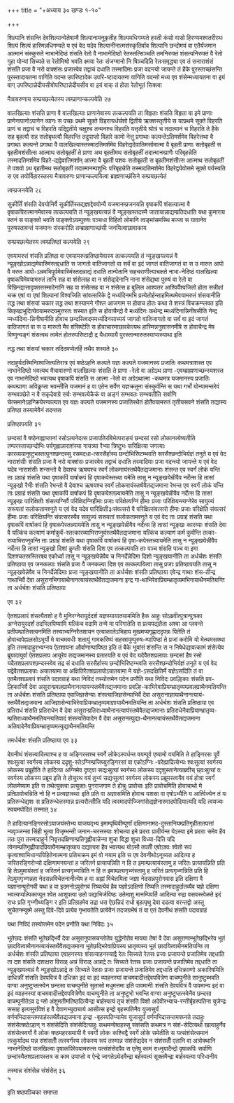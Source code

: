 +++
title = "+अध्याय ३० खण्डः १-१०"

+++

शिल्पानि शंसन्ति देवशिल्पान्येतेषाम्वै शिल्पानामनुकृतीह शिल्पमधिगम्यते
हस्ती कंसो वासो हिरण्यमश्वतरीरथः शिल्पं शिल्पं हास्मिन्नधिगम्यते य
एवं वेद यदेव शिल्पानीनात्मसंस्कृतिर्वाव शिल्पानि छन्दोमयं वा
एतैर्यजमान आत्मानं संस्कुरुते नाभानेदिष्ठं शंसति रेतो वै
नाभानेदिष्ठो रेतस्तत्सिञ्चति तमनिरुक्तं शंसत्यनिरुक्तं वै रेतो गुहा
योन्यां सिच्यते स रेतोमिश्रो भवति क्ष्मया रेतः संजग्मानो नि
षिञ्चदिति रेतःसमृद्ध्या एव तं सनाराशंसं शंसति प्रजा वै नरो
वाक्शंसः प्रजास्वेव तद्वाचं दधाति तस्मादिमाः प्रजा
वदन्त्यो जायन्ते तं हैके पुरस्ताच्छंसन्ति पुरस्तादायतना
वागिति वदन्त उपरिष्टादेक उपरि-ष्टादायतना वागिति वदन्तो मध्य एव
शंसेन्मध्यायतना वा इयं वाग् उपरिष्टान्नेदीयसीवोपरिष्टान्नेदीयसीव वा इयं
वाक् तं होता रेतोभूतं सिक्त्वा 

मैत्रावरुणाय सम्प्रयछत्येतस्य त्वम्प्राणान्कल्पयेति २७

 

वालखिल्याः शंसति प्राणा वै वालखिल्याः प्राणानेवास्य तत्कल्पयति ता
विहृताः शंसति विहृता वा इमे प्राणाः प्राणेनापानोऽपानेन
व्यानः स पच्छः प्रथमे सूक्ते विहरत्यर्धर्चशो द्वितीये
ऋक्शस्तृतीये स यत्प्रथमे सूक्ते विहरति प्राणं च
तद्वाचं च विहरति यद्द्वितीये चक्षुश्च तन्मनश्च विहरति यत्तृतीये
श्रोत्रं च तदात्मानं च विहरति ते हैके सह बृहत्यौ सह सतोबृथत्यौ
विहरन्ति तदुपाप्तो विहारे कामो नेत्तु प्रगाथाः
कल्पन्तेऽतिमर्शमेव विहरेत्तथा वै
प्रगाथाः कल्पन्ते प्रगाथा वै वालखिल्यास्तस्मादतिमर्शमेव
विहरेद्यदेवातिमर्सामात्मा वै बृहती प्राणाः सतोबृहती स
बृहतीमशंसीत्स आत्माथ सतोबृहतीं ते प्राणा अथ बृहतीमथ सतोबृहतीं
तदात्मानम्प्राणैः परिबृहन्नेति तस्मादतिमर्शमेव
विहरे-द्यद्वेवातिमर्शाम् आत्मा वै बृहती पशवः सतोबृहती स
बृहतीमशंसीत्स आत्माथ सतोबृहतीं ते पशवो ऽथ बृहतीमथ सतोबृहतीं
तदात्मानम्पशुभिः परिबृहन्नेति तस्मादतिमर्शमेव
विहरेद्व्येवोत्तमे सूक्ते पर्यस्यति स एव
तयोर्विहारस्तस्य मैत्रावरुणः प्राणान्कल्पयित्वा
ब्राह्मणाच्छंसिने सम्प्रयछत्येतं 

त्वम्प्रजनयेति २८

 

सुकीर्तिं शंसति देवयोनिर्वै सुकीर्तिस्तद्यज्ञाद्देवयोन्यै
यजमानम्प्रजनयति वृषाकपिं शंसत्यात्मा वै
वृषाकपिरात्मानमेवास्य तत्कल्पयति तं न्यूङ्खयत्यन्नं वै
न्यूङ्खस्तदस्मै जातायान्नाद्यम्प्रतिदधाति यथा
कुमाराय स्तनं स पाङ्क्तो भवति पाङ्क्तोऽयम्पुरुषः पञ्चधा विहितो
लोमानि त्वङ्मांसमस्थि मज्जा स यावानेव पुरुषस्तावन्तं यजमानः
संस्करोति तम्ब्राह्मणाच्छंसी जनयित्वाछावाकाय 

सम्प्रयछत्येतस्य त्वम्प्रतिष्ठां कल्पयेति २९

 

एवयामरुतं शंसति प्रतिष्ठा वा एवयामरुत्प्रतिष्ठामेवास्य तत्कल्पयति तं
न्यूङ्खयत्यन्नं वै न्यूङ्खोऽन्नाद्यमेवास्मिंस्तद्दधाति स जागतो
वातिजागतो वा सर्वं वा इदं जागतं वातिजागतं वा स उ मारुत आपो वै मरुत
आपो-ऽन्नमभिपूर्वमेवास्मिंस्तदन्नाद्यं दधाति तान्येतानि
सहचराणीत्याचक्षते नाभा-नेदिष्ठं वालखिल्या
वृषाकपिमेवयामरुतं तानि सह वा शंसेत्सह वा न शंसेद्यदेनानि नाना
शंसेद्यथा पुरुषं वा रेतो वा विछिन्द्यात्तादृक्तत्तस्मादेनानि
सह वा शंसेत्सह वा न शंसेत्स ह बुलिल आश्वतर आश्विर्वैश्वजितो होता
सन्नीक्षां चक्र एषां वा एषां शिल्पानां विश्वजिति सांवत्सरिके
द्वे मध्यंदिनमभि प्रत्येतोर्हन्ताहमित्थमेवयामरुतं शंसयानीति तद्ध
तथा शंसयां चकार तद्ध तथा शस्यामने गौश्ल आजगाम स होवाच होतः कथा ते
शस्त्रं विचक्रम्प्लवत इति
किह्य्ह्यभूदित्येवयामरुदयमुत्तरतः
शस्यत इति स होवाचैन्द्रो वै मध्यंदिनः कथेन्द्र म्मध्यंदिनान्निनीषसीति
नेन्द्र म्मध्यंदिना-न्निनीषामीति होवाच छन्दस्त्विदममध्यंदिनसाच्ययं
जागतो वातिजागतो वा सर्वं वा इदं जागतं वातिजागतं वा स उ मारुतो मैव
शंसिष्टेति स होवाचारमाछावकेत्यथ हास्मिन्ननुशासनमीषे स
होवाचैन्द्र मेष विष्णुन्यङ्गं शंसत्वथ त्वमेतं होतरुपरिष्टाद्रौ
द्र यैधाय्यायै पुरस्तान्मारुतस्याप्यस्याथा इति 

तद्ध तथा शंसयां चकार तदिदमप्येतर्हि तथैव शस्यते ३०

 

तदाहुर्यदस्मिन्विश्वजित्यतिरात्र एवं षष्ठेऽहनि कल्पते यज्ञः कल्पते
यजमानस्य प्रजातिः कथमत्राशस्त एव नाभानेदिष्ठो भवत्यथ
मैत्रावारुणो वालखिल्याः शंसति ते प्राणा -रेतो वा
अग्रेऽथ प्राणा -एवम्ब्राह्मणाच्छन्स्यशस्त एव नाभानेदिष्ठो
भवत्यथ वृषाकपिं शंसति स आत्मा -रेतो वा अग्रेऽथात्मा -कथमत्र
यजमानस्य प्रजातिः कथम्प्राणा अविकॢप्ता भवन्तीति यजमानं ह
वा एतेन सर्वेण यज्ञक्रतुना संस्कुर्वन्ति स यथा गर्भो योन्यामन्तरेवं
सम्भवञ्छेते न वै सकृदेवाग्रे सर्वः सम्भवत्येकैकं वा अङ्गं सम्भवतः
सम्भवतीति सर्वाणि चेत्समानेऽहन्क्रियेरन्कल्पत एव यज्ञः कल्पते
यजमानस्य प्रजातिरथैतं होतैवयामरुतं तृतीयसवने शंसति तद्यास्य प्रतिष्ठा
तस्यामेवैनं तदन्ततः 

प्रतिष्ठापयति ३१

 

छन्दसां वै षष्ठेनाह्नाप्तानां रसोऽत्यनेदत्स प्रजापतिरबिभेत्पराङयं
छन्दसां रसो लोकानत्येष्यतीति तम्परस्ताच्छन्दोभिः
पर्यगृह्नान्नाराशंस्या गायत्र्या रैभ्या
त्रिष्टुभः पारिक्षित्या जगत्याः
कारव्ययानुष्टुभस्तत्पुनश्छन्दस्सु
रसमदधा-त्सरसैर्हास्य छन्दोभिरिष्टम्भवति सरसैश्छन्दोभिर्यज्ञं तनुते य एवं
वेद नाराशंसीः शंसति प्रजा वै नरो वाक्शंसः प्रजास्वेव तद्वाचं दधाति
तस्मादिमाः प्रजा वदन्त्यो जायन्ते य एवं वेद यदेव नाराशंसीः
शन्सन्तो वै देवाश्च ऋषयश्च स्वर्गं लोकमायंस्तथैवैतद्यजमानाः शंसन्त
एव स्वर्गं लोकं यन्ति ताः प्रग्राहं शंसति यथा वृषाकपिं वार्षाकपं हि
वृषाकपेस्तन्न्या यमेति तासु न न्यूङ्खयेन्नीवैव नर्देत्स हि तासां
न्यूङ्खो रैभीः शंसति रेभन्तो वै देवाश्च ऋषयश्च स्वर्गं
लोकमायंस्तथैवैतद्यजमाना रेभन्त एव स्वर्गं लोकं यन्ति ताः
प्रग्राहं शंसति यथा वृषाकपिं वार्षाकपं हि वृषाकपेश्तन्न्यायमेति
तासु न न्यूङ्खयेन्नीवैव नर्देत्स हि तासां न्यूङ्खः पारिक्षितीः
शंसत्यग्निर्वै परिक्षिदग्निर्हीमाः प्रजाः
परिक्षेत्यग्निं हीमाः प्रजाः
परिक्षियन्त्यग्नेरेव सायुज्यं सरूपतां
सलोकतामश्नुते य एवं वेद यदेव पारिक्षिती३ःसंवत्सरो वै
परिक्षित्संवत्सरो हीमाः प्रजाः परिक्षेति संवत्सरं हीमाः प्रजाः
परिक्षियन्ति संवत्सरस्यैव सायुज्यं सरूपतां सलोकतामश्नुते य एवं
वेद ताः प्रग्राहं शंसति यथा वृषाकपिं वार्षाकपं हि
वृषाकपेस्तन्न्यायमेति तासु न
न्यूङ्खयेन्नीवैव नर्देत्स हि तासां न्यूङ्खः कारव्याः शंसति
देवा वै यत्किंच कल्याणं
कर्माकुर्वं-स्तत्कारव्याभिराप्नुवंस्तथैवैतद्यजमाना
यत्किंच कल्याणं कर्म कुर्वन्ति तत्का-रव्याभिराप्नुवन्ति ताः प्रग्राहं
शंसति यथा वृषाकपिं वार्षाकपं हि वृषा-कपेस्तन्न्यायमेति तासु न
न्यूङ्खयेन्नीवैव नर्देत्स हि तासां न्यूङ्खो दिशां कॢप्तीः
शंसति दिश एव तत्कल्पयति ताः पञ्च शंसति पञ्च वा इमा
दिशश्चतस्रस्तिरश्च्य एकोर्ध्वा तासु न
न्यूङ्खयेन्नेवैव च निनर्देन्नेदिमा दिशो
न्युङ्खयानीति ता अर्धर्चशः शंसति प्रतिष्ठाया एव
जनकल्पाः शंसति प्रजा वै जनकल्पा दिश एव तत्कल्पयित्वा तासु प्रजाः
प्रतिष्ठापयति तासु न न्यूङ्खयेन्नेवैव च निनर्देन्नेदिमाः प्रजा
न्यूङ्खयानीति ता अर्धर्चशः शंसति प्रतिष्ठाया एवेन्द्र गाथाः
शंस-तीन्द्र गाथाभिर्वै देवा असुरानभिगायाथैनानत्यायंस्तथैवैतद्यजमाना
इन्द्र गा-थाभिरेवाप्रियम्भ्रातृव्यमभिगायाथैनमतियन्ति ता अर्धर्चशः
शंसति प्रतिष्ठाया 

एव ३२

 

ऐतशप्रलापं शंसत्यैतशो ह वै मुनिरग्नेरायुर्ददर्श यज्ञस्यायातयाममिति हैक
आहुः सोऽब्रवीत्पुत्रान्पुत्रका अग्नेरायुरदर्शं तदभिलपिष्यामि यत्किंच
वदामि तन्मे मा परिगातेति स प्रत्यपद्यतैता अश्वा आ प्लवन्ते
प्रतीपम्प्रातिसत्वनमिति तस्याभ्यग्निरैतशायन
एत्याकालेऽभिहाय मुखमप्यगृह्णाददृपन्नः पितेति तं होवाचापेह्यलसोऽभूर्यो
मे वाचमवधीः शतायुं गामकरिष्यं सहस्रायुम्पुरुष-म्पापिष्ठां ते प्रजां
करोमि यो मेत्थमसक्था इति तस्मादाहुरभ्यग्नय ऐतशायना
और्वाणाम्पापिष्ठा इति तं बैके भूयांसं
शंसन्ति स न निषेधेद्यावत्कामं शंसेत्येव ब्रूयादायुर्वा ऐतशप्रलाप
आयुरेव तद्यजमानस्य प्रतारयति य एवं वेद यदेवैतशप्रलापाः छन्दसां हैष
रसो यदैतशप्रलापश्छन्दस्स्वेव तद्र सं दधाति सरसैर्हास्य
छन्दोभिरिष्टम्भवति सरसैश्छन्दोभिर्यज्ञं
तनुते य एवं वेद यद्वेवैतशप्रलापाः अयातयामा वा
अक्षितिरैतशप्रलापोऽयातयामा मे
यज्ञे-ऽसदक्षितिर्मे यज्ञेऽसदिति तं वा एतमैतशप्रलापं
शंसति पदावग्राहं यथा निविदं तस्योत्तमेन पदेन प्रणौति यथा
निविदः प्रवल्हिकाः शंसति प्रव-ल्हिकाभिर्वै देवा
असुरान्प्रवल्ह्याथैनानत्यायन्स्तथैवैतद्यजमानाः
प्रवल्हि-काभिरेवाप्रियम्भ्रातृव्यम्प्रवल्ह्याथैनमतियन्ति ता अर्धर्चशः
शंसति प्रतिष्ठाया एवाजिज्ञसेन्याः शंसत्याजिज्ञसेन्याभिर्वै देवा
असुरानाज्ञायाथैनानत्यायं-स्तथैवैतद्यजमाना
आजिज्ञासेन्याभिरेवाप्रियम्भ्रातृव्यमाज्ञायाथैनमतियन्ति
ता अर्धर्चशः शंसति प्रतिष्ठाया एव प्रतिराधं शंसति प्रतिराधेन वै देवा
असुरान्प्रतिराध्याथैनानत्यायंस्तथैवैतद्यजमानाः
प्रतिराधेनैवाप्रियाम्भ्रातृव्य-म्प्रतिराध्याथैनमतियन्त्यतिवादं
शंसत्यतिवादेन वै देवा असुरानत्युद्या-थैनानत्यायंस्तथैवैतद्यजमाना
अतिवादेनैवाप्रियम्भ्रातृव्यमत्युद्याथैनमतियन्ति 

तमर्धर्चशः शंसति प्रतिष्ठाया एव ३३

 

देयनीथं शंसत्यादित्याश्च ह वा अङ्गिरसश्च स्वर्गे लोकेऽस्पर्धन्त
वयम्पूर्व एष्यामो वयमिति ते हाङ्गिरसः पूर्वे
श्वःसुत्यां स्वर्गस्य लोकस्य
ददृशु-स्तेऽग्निम्प्रजिघ्युरङ्गिरसां
वा एकोऽग्निः -परेह्यादित्येभ्यः श्वःसुत्यां स्वर्गस्य लोकस्य
प्रब्रूहीति ते हादित्या अग्निमेव दृष्ट्वा
सद्यःसुत्यां स्वर्गस्य लोकस्य
ददृशुस्तानेत्याब्रवीच्
छ्वःसुत्यां वः स्वर्गस्य लोकस्य प्रब्रूम इति ते होचुरथ
वयं तुभ्यं सद्यःसुत्यां स्वर्गस्य लोकस्य प्रब्रूमस्त्वयैव वयं होत्रा
स्वर्गं लोकमेष्याम इति स तथेत्युक्त्वा प्रत्युक्तः पुनराजगाम ते होचुः
प्रावोचाः इति प्रावोचमिति होवाचाथो मे प्रतिप्रावोचन्निति नो हि न
प्रत्यज्ञास्थाः इति प्रति वा अज्ञासमिति होवाच यशसा वा एषोऽभ्यैति य
आर्त्विज्येन तं यः प्रतिरुन्धेद्यशः स प्रतिरुन्धेत्तस्मान्न
प्रत्यरौत्सीति यदि त्वस्मादपोज्जिगांसेद्यज्ञेनास्मादपोदियात्यदि यदि त्वयज्यः स्वयमपोदितं तस्मात् ३४

 

ते हादित्यानङ्गिरसोऽयाजयंस्तेभ्य याजयद्भ्य इमाम्पृथिवीम्पूर्णां
दक्षिणानामद-दुस्तानियम्प्रतिगृहीतातपत्तां न्यवृञ्जन्सा
सिंही भूत्वा विजृम्भन्ती जनान-चरत्तस्याः शोचत्या इमे प्रदराः
प्रादीर्यन्त येऽस्या इमे प्रदराः समेव हैव ततः
पुरा तस्मादाहुर्न निवृत्तदक्षिणाम्प्रतिगृह्णीयान्नेन्मा शुचा
विद्धा शुचा विध्या-दिति यदि
त्वेनाम्प्रतिगृह्णीयादप्रियायैनाम्भ्रातृव्याय
दद्यात्परा हैव भवत्यथ योऽसौ तपतीँ एषोऽश्वः श्वेतो रूपं
कृत्वाश्वाभिधान्यपिहितेनात्मना
प्रतिचक्रम इमं वो नयाम इति स एष देवनीथोऽनूच्यत आदित्या ह
जरितरङ्गिरोभ्यो दक्षिणामनयन्तां ह जरितर्न प्रत्यायन्निति न हि त
इमाम्प्रत्यायंस्तामु ह जरितः प्रत्यायन्निति प्रति हि तेऽमुमायंस्तां ह
जरितर्न प्रत्यगृभ्णन्निति न हि त इमाम्प्रत्यगृभ्णंस्तामु ह जरितं
प्रत्यगृभ्णन्निति प्रति हि तेऽमुमगृभ्णन्नहा
नेदसन्नविचेतनानीत्येष ह वा अह्नां
विचेतयिता जज्ञा नेदसन्नपुरोगवास इति दक्षिणा वै
यज्ञानाम्पुरोगवी यथा ह वा इदमनोऽपुरोगवं
रिष्यत्येवं हैव यज्ञोऽदक्षिणो रिष्यति तस्मादाहुर्दातव्यैव यज्ञे
दक्षिणा भवत्यप्यल्पिकाप्युत श्वेत आशुपत्वा उतो
पद्याभिर्जविष्ठः उतेमाशु मानम्पिपर्ति आदित्या
रुद्रा वसवस्त्वेळते इदं राधः प्रति गृभ्णीथ्यङ्गि र इति
प्रतिग्रहमेव तद्रा धस ऐछन्निदं राधो बृहत्पृथु
देवा ददत्वा वरन्तद्वो अस्तु सुचेतनम्युष्मे अस्तु दिवे-दिवे
प्रत्येव गृभायतेति प्रत्येवैनं तदजग्रभैषं तं वा एतं
देवनीथं शंसति पदावग्राहं 

यथा निविदं तस्योत्तमेन पदेन प्रणौति यथा निविदः ३५

 

भूतेछदः शंसति भूतेछद्भिर्वै देवा असुरानुपासचन्तोतेव युद्धेनोतेव मायया
तेषां वै देवा असुराणाम्भूतेछद्भिरेव भूतं
छादयित्वाथैनानत्यायंस्तथैवैतद्यजमाना
भूतेछद्भिरेवाप्रियस्य भ्रातृव्यस्य भूतं छादयित्वाथैनमतियन्ति ता
अर्धर्चशः शंसति प्रतिष्ठाया एवाहनस्याः
शंसत्याहनस्याद्वै रेतः सिच्यते रेतसः
प्रजाः प्रजायन्ते प्रजातिमेव तद्दधाति ता दश शंसति दशाक्षरा
विराळ् अन्नं विराळ् अन्नाद्रे तः सिच्यते रेतसः प्रजाः
प्रजायन्ते प्रजातिमेव तद्दधाति ता न्यूङ्खयत्यन्नं वै
न्यूङ्खोऽन्नाद्रे तः सिच्यते रेतसः प्रजाः प्रजायन्ते
प्रजातिमेव तद्दधाति दधिक्राव्णो अकारिषमिति दाधिक्रीं
शंसति देवपवित्रं वै दधिक्रा इदं वा इदं व्याहनस्यां
वाचमवादीत्तद्देवपवित्रेण वाचम्पुनीते
सानुष्टुब्भवति वाग्वा अनुष्टुप्तत्स्वेन छन्दसा
वाचम्पुनीते सुतासो मधुमत्तमा इति पावमानीः शंसति
देवपवित्रं वै पावमान्य इदं वा इदं व्याहनस्यां
वाचमवादीत्तद्देवपवित्रेणैव वाचम्पुनीते
ता अनुष्टुभो भवन्ति वाग्वा अनुष्टुप्तत्स्वेनैव छन्दसा वाचम्पुनीतेऽव द्र
प्सो अंशुमतीमतिष्ठदित्यैन्द्रा बार्हस्पत्यं तृचं शंसति विशो
अदेवीरभ्याच-रन्तीर्बृहस्पतिना युजेन्द्रः ससाह
इत्यसुरविशं ह वै देवानभ्युदाचार्य आसीत्स इन्द्रो बृहस्पतिनैव
युजासुर्यं वर्णमभिदासन्तमपाहंस्तथैवैतद्यजमाना इन्द्रा
-बृहस्पतिभ्यामेव युजासुर्यं वर्णमभिदासन्तमपघ्नते तदाहुः
संशंसेत्षष्ठेऽहान् न संशंसेदिति
संशंसेदित्याहुः कथमन्येष्वहस्सु संशंसति
कथमत्र न संशं-सेदित्यथो खल्वाहुर्नैव संशंसेत्स्वर्गो वै लोकः
षष्ठमहरसमायी वै स्वर्गो लोकः कश्चिद्वै स्वर्गे लोके समेतीति
स यत्संशंसेत्समानं तत्कुर्यादथ यन्न संशंसतीँ तत्स्वर्गस्य लोकस्य रूपं
तस्मान्न संशंसेद्यदेव न संशंसतीँ एतानि वा अत्रोक्थानि नाभानेदिष्ठो
वालखिल्या वृषाकपिरेवयामरुत्स यत्संशंसेदपैव स एतेषु कामं
राध्नुयादैन्द्रो वृषाकपिः सर्वाणि
छन्दांस्यैतशप्रलापस्तत्र स काम
उपाप्तो य ऐन्द्रे जागतेऽथेदमैन्द्रा बर्हस्पत्यं सूक्तमैन्द्रा
बार्हस्पत्या परिधानीय 

तस्मान्न संशंसेन्न संशंसेत् ३६   
५

इति षष्ठपञ्चिका समाप्ता

 